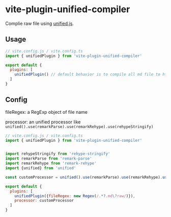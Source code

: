 # vite-plugin-unified-compiler

Complie raw file using [unified.js](https://unifiedjs.com).

## Usage
```js
// vite.config.js / vite.config.ts
import { unifiedPlugin } from 'vite-plugin-unified-compiler'

export default {
  plugins: [
    unifiedPlugin() // default behavior is to compile all md file to html document.
  ]
}
```

## Config
fileRegex: a RegExp object of file name

processor: an unified processor like `unified().use(remarkParse).use(remarkRehype).use(rehypeStringify)` 

```js
// vite.config.js / vite.config.ts
import { unifiedPlugin } from 'vite-plugin-unified-compiler'


import rehypeStringify from 'rehype-stringify'
import remarkParse from 'remark-parse'
import remarkRehype from 'remark-rehype'
import {unified} from 'unified'

const customProcessor = unified().use(remarkParse).use(remarkRehype).use(rehypeStringify)

export default {
  plugins: [
    unifiedPlugin({fileRegex: new Regex(/.*?.md\?raw/)}),
    processor: customProcessor
  ]
}
```